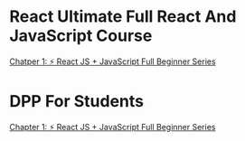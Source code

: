 # React Ultimate Full React And JavaScript Course

[Chatper 1: ⚡ React JS + JavaScript Full Beginner Series  ](/chapter%201/readme.md)



# DPP For Students

[Chapter 1: ⚡ React JS + JavaScript Full Beginner Series  ](https://raw.githubusercontent.com/Krishna-sm/Unlimited-React-And-JavaScript-Course/b7ced106126df5f91faf963a51d8b9a381560ca8/chapter%201/React%20DPP%20Student.pdf)